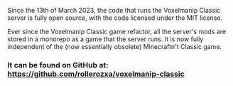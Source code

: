 Since the 13th of March 2023, the code that runs the Voxelmanip Classic server is fully open source, with the code licensed under the MIT license.

Ever since the Voxelmanip Classic game refactor, all the server's mods are stored in a monorepo as a game that the server runs. It is now fully independent of the (now essentially obsolete) Minecraftn't Classic game.

### It can be found on GitHub at: <https://github.com/rollerozxa/voxelmanip-classic>
